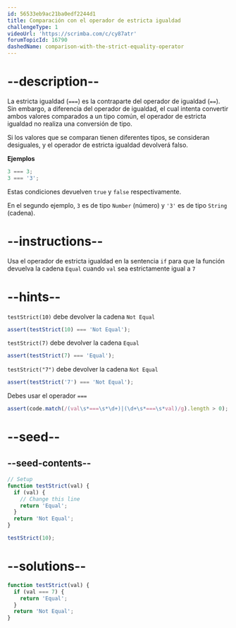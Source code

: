```yaml
---
id: 56533eb9ac21ba0edf2244d1
title: Comparación con el operador de estricta igualdad
challengeType: 1
videoUrl: 'https://scrimba.com/c/cy87atr'
forumTopicId: 16790
dashedName: comparison-with-the-strict-equality-operator
---
```


# --description--

La estricta igualdad (`===`) es la contraparte del operador de igualdad (`==`). Sin embargo, a diferencia del operador de igualdad, el cual intenta convertir ambos valores comparados a un tipo común, el operador de estricta igualdad no realiza una conversión de tipo.

Si los valores que se comparan tienen diferentes tipos, se consideran desiguales, y el operador de estricta igualdad devolverá falso.

**Ejemplos**

```js
3 === 3;
3 === '3';
```

Estas condiciones devuelven `true` y `false` respectivamente.

En el segundo ejemplo, `3` es de tipo `Number` (número) y `'3'` es de tipo `String` (cadena).

# --instructions--

Usa el operador de estricta igualdad en la sentencia `if` para que la función devuelva la cadena `Equal` cuando `val` sea estrictamente igual a `7`

# --hints--

`testStrict(10)` debe devolver la cadena `Not Equal`

```js
assert(testStrict(10) === 'Not Equal');
```

`testStrict(7)` debe devolver la cadena `Equal`

```js
assert(testStrict(7) === 'Equal');
```

`testStrict("7")` debe devolver la cadena `Not Equal`

```js
assert(testStrict('7') === 'Not Equal');
```

Debes usar el operador `===`

```js
assert(code.match(/(val\s*===\s*\d+)|(\d+\s*===\s*val)/g).length > 0);
```

# --seed--

## --seed-contents--

```js
// Setup
function testStrict(val) {
  if (val) {
    // Change this line
    return 'Equal';
  }
  return 'Not Equal';
}

testStrict(10);
```

# --solutions--

```js
function testStrict(val) {
  if (val === 7) {
    return 'Equal';
  }
  return 'Not Equal';
}
```
